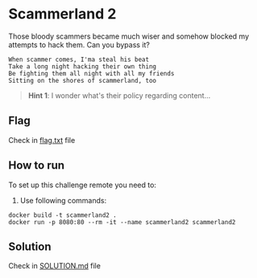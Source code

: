# Scammerland 2

Those bloody scammers became much wiser and somehow blocked my attempts to hack them. Can you bypass it? 

```
When scammer comes, I'ma steal his beat
Take a long night hacking their own thing
Be fighting them all night with all my friends
Sitting on the shores of scammerland, too
```

> **Hint 1**: I wonder what's their policy regarding content...

## Flag

Check in [flag.txt](flag.txt) file

## How to run

To set up this challenge remote you need to:

1. Use following commands:
```
docker build -t scammerland2 .
docker run -p 8080:80 --rm -it --name scammerland2 scammerland2
```

## Solution

Check in [SOLUTION.md](solution/SOLUTION.md) file
